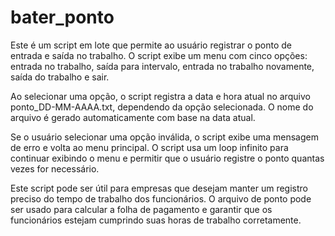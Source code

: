 # bater_ponto

Este é um script em lote que permite ao usuário registrar o ponto de entrada e saída no trabalho. O script exibe um menu com cinco opções: entrada no trabalho, saída para intervalo, entrada no trabalho novamente, saída do trabalho e sair. 

Ao selecionar uma opção, o script registra a data e hora atual no arquivo ponto_DD-MM-AAAA.txt, dependendo da opção selecionada. O nome do arquivo é gerado automaticamente com base na data atual. 

Se o usuário selecionar uma opção inválida, o script exibe uma mensagem de erro e volta ao menu principal. O script usa um loop infinito para continuar exibindo o menu e permitir que o usuário registre o ponto quantas vezes for necessário. 

Este script pode ser útil para empresas que desejam manter um registro preciso do tempo de trabalho dos funcionários. O arquivo de ponto pode ser usado para calcular a folha de pagamento e garantir que os funcionários estejam cumprindo suas horas de trabalho corretamente.
